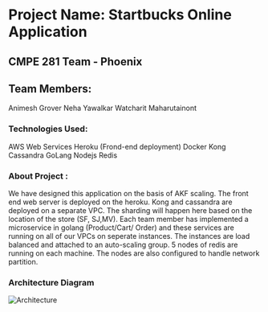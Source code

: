 # Project Name: Startbucks Online Application

## CMPE 281 Team - Phoenix


## Team Members:
Animesh Grover
Neha Yawalkar
Watcharit Maharutainont


### Technologies Used:
AWS Web Services
Heroku (Frond-end deployment)
Docker
Kong
Cassandra
GoLang
Nodejs
Redis

### About Project :

We have designed this application on the basis of AKF scaling. The front end web server is deployed on the heroku. 
Kong and cassandra are deployed on a separate VPC.  The sharding will happen here based on the location of the store (SF, SJ,MV).
Each team member has implemented a microservice in golang (Product/Cart/ Order) and these services are running on all of our VPCs on seperate instances.
The instances are load balanced and attached to an auto-scaling group.
5 nodes of redis are running on each machine. The nodes are also configured to handle network partition.


### Architecture Diagram
![Architecture](https://github.com/nguyensjsu/team281-phoenix/tree/master/documents/AKF.png)


